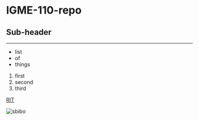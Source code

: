 # IGME-110-repo
## Sub-header
---
- list
- of
- things
1. first
2. second
3. third
   
[RIT](https://rit.edu)  

![sbibo](https://cdn.pluralkit.me/images/zk/b4c6uga4da3hpkib7p6tkome.webp)
